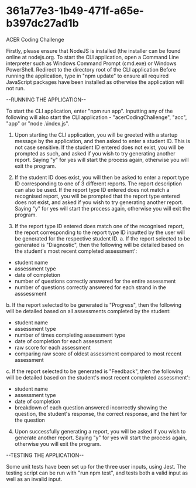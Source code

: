 # 361a77e3-1b49-471f-a65e-b397dc27ad1b
ACER Coding Challenge

Firstly, please ensure that NodeJS is installed (the installer can be found online at nodejs.org. 
To start the CLI application, open a Command Line interpreter such as Windows Command Prompt (cmd.exe) or Windows PowerShell.
Redirect to the directory root of the CLI application
Before running the application, type in "npm update" to ensure all required JavaScript packages have been installed as otherwise the application will not run.

--RUNNING THE APPLICATION--

To start the CLI application, enter "npm run app".
Inputting any of the following will also start the CLI application - "acerCodingChallenge", "acc", "app" or "node .\index.js".

1. Upon starting the CLI application, you will be greeted with a startup message by the application, and then asked to enter a student ID. This is not case sensitive.
If the student ID entered does not exist, you will be prompted as such, and asked if you wish to try generating another report. 
Saying "y" for yes will start the process again, otherwise you will exit the program.

2. If the student ID does exist, you will then be asked to enter a report type ID corresponding to one of 3 different reports. The report description can also be used.
If the report type ID entered does not match a recognised report, you will be prompted that the report type entered does not exist, and asked if you wish to try generating another report.
Saying "y" for yes will start the process again, otherwise you will exit the program.

3. If the report type ID entered does match one of the recognised report, the report corresponding to the report type ID inputted by the user will be generated for the respective student ID.
a. If the report selected to be generated is "Diagnostic", then the following will be detailed based on the student's most recent completed assessment':
- student name 
- assessment type
- date of completion
- number of questions correctly answered for the entire assessment
- number of questions correctly answered for each strand in the asssessment

b. If the report selected to be generated is "Progress", then the following will be detailed based on all assessments completed by the student:
- student name
- assessment type
- number of times completing assessment type
- date of completion for each assessment
- raw score for each assessment
- comparing raw score of oldest assessment compared to most recent assessment

c. If the report selected to be generated is "Feedback", then the following will be detailed based on the student's most recent completed assessment':
- student name
- assessment type
- date of completion
- breakdown of each question answered incorrectly showing the question, the student's response, the correct response, and the hint for the question

4. Upon successfully generating a report, you will be asked if you wish to generate another report.
Saying "y" for yes will start the process again, otherwise you will exit the program.

--TESTING THE APPLICATION--

Some unit tests have been set up for the three user inputs, using Jest. The testing script can be run with "run npm test", and tests both a valid input as well as an invalid input.